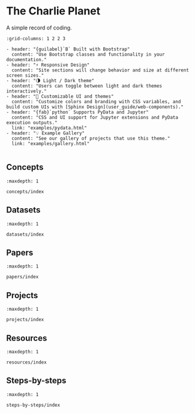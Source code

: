 # The Charlie Planet
A simple record of coding.

```{gallery-grid}
:grid-columns: 1 2 2 3

- header: "{guilabel}`B` Built with Bootstrap"
  content: "Use Bootstrap classes and functionality in your documentation."
- header: "⚡ Responsive Design"
  content: "Site sections will change behavior and size at different screen sizes."
- header: "🌗 Light / Dark theme"
  content: "Users can toggle between light and dark themes interactively."
- header: "🎨 Customizable UI and themes"
  content: "Customize colors and branding with CSS variables, and build custom UIs with [Sphinx Design](user_guide/web-components)."
- header: "{fab}`python` Supports PyData and Jupyter"
  content: "CSS and UI support for Jupyter extensions and PyData execution outputs."
  link: "examples/pydata.html"
- header: "💡 Example Gallery"
  content: "See our gallery of projects that use this theme."
  link: "examples/gallery.html"
```

```{seealso}

```

## Concepts


```{toctree}
:maxdepth: 1

concepts/index
```

## Datasets


```{toctree}
:maxdepth: 1

datasets/index
```

## Papers


```{toctree}
:maxdepth: 1

papers/index
```

## Projects


```{toctree}
:maxdepth: 1

projects/index
```

## Resources


```{toctree}
:maxdepth: 1

resources/index
```

## Steps-by-steps



```{toctree}
:maxdepth: 1

steps-by-steps/index
```